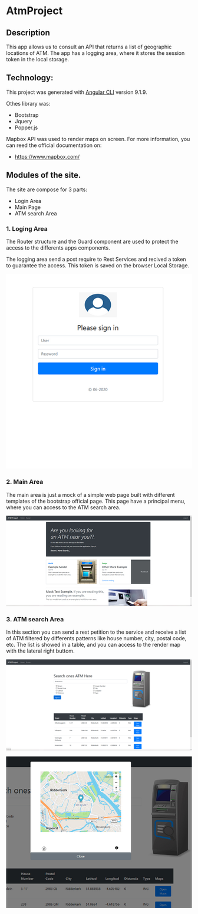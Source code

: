 # AtmProject


## Description

This app allows us to consult an API that returns a list of geographic locations of ATM.
The app has a logging area, where it stores the session token in the local storage.

## Technology:
This project was generated with [Angular CLI](https://github.com/angular/angular-cli) version 9.1.9.

Othes library was:
- Bootstrap
- Jquery
- Popper.js

Mapbox API was used to render maps on screen.
For more information, you can reed the official documentation on:
- https://www.mapbox.com/

## Modules of the site.
The site are compose for 3 parts:
- Login Area
- Main Page
- ATM search Area

### 1. Loging Area
The Router structure and the Guard component are used to protect the access to the differents apps components.

The logging area send a post require to Rest Services and recived a token to guarantee the access.
This token is saved on the browser Local Storage.


![img_loggin](src/assets/images/docs/loggin.JPG)


### 2. Main Area
The main area is just a mock of a simple web page built with different templates of the bootstrap official page.
This page have a principal menu, where you can access to the ATM search area.


![img_main](src/assets/images/docs/main.JPG)


### 3. ATM search Area
In this section you can send a rest petition to the service and receive a list of ATM filtered by differents patterns like house number, city, postal code, etc.
The list is showed in a table, and you can access to the render map with the lateral right buttom.


![img_atm_search](src/assets/images/docs/search.jpg)

![img_atm_search](src/assets/images/docs/maps.jpg)